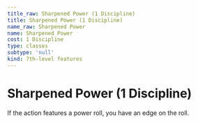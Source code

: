 ```yaml
---
title_raw: Sharpened Power (1 Discipline)
title: Sharpened Power (1 Discipline)
name_raw: Sharpened Power
name: Sharpened Power
cost: 1 Discipline
type: classes
subtype: 'null'
kind: 7th-level features
---
```


# Sharpened Power (1 Discipline)

If the action features a power roll, you have an edge on the roll.
